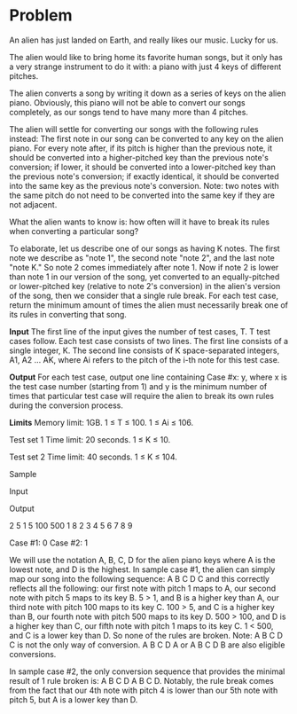 # Problem
An alien has just landed on Earth, and really likes our music. Lucky for us.

The alien would like to bring home its favorite human songs, but it only has a very strange instrument to do it with: a piano with just 4 keys of different pitches.

The alien converts a song by writing it down as a series of keys on the alien piano. Obviously, this piano will not be able to convert our songs completely, as our songs tend to have many more than 4 pitches.

The alien will settle for converting our songs with the following rules instead:
The first note in our song can be converted to any key on the alien piano.
For every note after,
if its pitch is higher than the previous note, it should be converted into a higher-pitched key than the previous note's conversion;
if lower, it should be converted into a lower-pitched key than the previous note's conversion;
if exactly identical, it should be converted into the same key as the previous note's conversion.
Note: two notes with the same pitch do not need to be converted into the same key if they are not adjacent.

What the alien wants to know is: how often will it have to break its rules when converting a particular song?

To elaborate, let us describe one of our songs as having K notes. The first note we describe as "note 1", the second note "note 2", and the last note "note K."
So note 2 comes immediately after note 1.
Now if note 2 is lower than note 1 in our version of the song, yet converted to an equally-pitched or lower-pitched key (relative to note 2's conversion) in the alien's version of the song, then we consider that a single rule break.
For each test case, return the minimum amount of times the alien must necessarily break one of its rules in converting that song.

**Input**
The first line of the input gives the number of test cases, T. T test cases follow.
Each test case consists of two lines.
The first line consists of a single integer, K.
The second line consists of K space-separated integers, A1, A2 ... AK, where Ai refers to the pitch of the i-th note for this test case.

**Output**
For each test case, output one line containing Case #x: y, where x is the test case number (starting from 1) and y is the minimum number of times that particular test case will require the alien to break its own rules during the conversion process.

**Limits**
Memory limit: 1GB.
1 ≤ T ≤ 100.
1 ≤ Ai ≤ 106.

Test set 1
Time limit: 20 seconds.
1 ≤ K ≤ 10.

Test set 2
Time limit: 40 seconds.
1 ≤ K ≤ 104.

Sample

Input
 	
Output
 
2
5
1 5 100 500 1
8
2 3 4 5 6 7 8 9

  
Case #1: 0
Case #2: 1

  
We will use the notation A, B, C, D for the alien piano keys where A is the lowest note, and D is the highest. In sample case #1, the alien can simply map our song into the following sequence: A B C D C and this correctly reflects all the following:
our first note with pitch 1 maps to A,
our second note with pitch 5 maps to its key B. 5 > 1, and B is a higher key than A,
our third note with pitch 100 maps to its key C. 100 > 5, and C is a higher key than B,
our fourth note with pitch 500 maps to its key D. 500 > 100, and D is a higher key than C,
our fifth note with pitch 1 maps to its key C. 1 < 500, and C is a lower key than D.
So none of the rules are broken. Note: A B C D C is not the only way of conversion. A B C D A or A B C D B are also eligible conversions.

In sample case #2, the only conversion sequence that provides the minimal result of 1 rule broken is: A B C D A B C D. Notably, the rule break comes from the fact that our 4th note with pitch 4 is lower than our 5th note with pitch 5, but A is a lower key than D.
